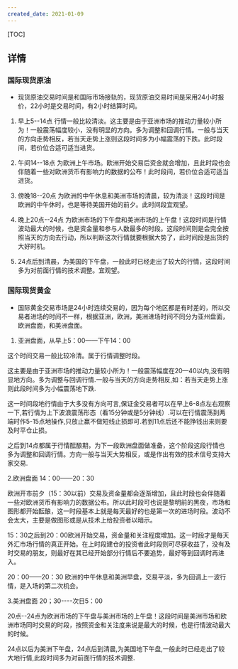 ```yaml
---
created_date: 2021-01-09
---
```


[TOC]

## 详情
### 国际现货原油
- 现货原油交易时间是和国际市场接轨的，现货原油交易时间是采用24小时报价，22小时是交易时间，有2小时结算时间。 

1. 早上5--14点 行情一般比较清淡。这主要是由于亚洲市场的推动力量较小所为！一般震荡幅度较小，没有明显的方向。多为调整和回调行情。一般与当天的方向走势相反，若当天走势上涨则这段时间多为小幅震荡的下跌。此时段间，若价位合适可适当进货。

2. 午间14--18点 为欧洲上午市场。欧洲开始交易后资金就会增加，且此时段也会伴随着一些对欧洲货币有影响力的数据的公布！此时段间，若价位合适可适当进货。

3. 傍晚18--20点 为欧洲的中午休息和美洲市场的清晨，较为清淡！这段时间是欧洲的中午休时，也是等待美国开始的前夕。此时间段宜观望。

4. 晚上20点--24点 为欧洲市场的下午盘和美洲市场的上午盘！这段时间是行情波动最大的时候，也是资金量和参与人数最多的时段。这段时间则是会完全按照当天的方向去行动，所以判断这次行情就要根据大势了，此时间段是出货的大好时机。

5. 24点后到清晨，为美国的下午盘，一般此时已经走出了较大的行情，这段时间多为对前面行情的技术调整。宜观望。

### 国际现货黄金
- 国际黄金交易市场是24小时连续交易的，因为每个地区都是有时差的，所以交易者进场的时间不一样，根据亚洲，欧洲，美洲进场时间不同分为亚州盘面，欧洲盘面，和美洲盘面。

1. 亚洲盘面，从早上5：00——下午14：00

这个时间交易一般比较冷清。属于行情调整时段。

这主要是由于亚洲市场的推动力量较小所为！一般震荡幅度在20—40以内,没有明显地方向。多为调整与回调行情.一般与当天的方向走势相反,如：若当天走势上涨则此段时间多为小幅震荡地下跌.

这一时间段地行情由于大多没有方向可言,保证金交易者可以在早上6-8点左右观察一下,若行情为上下波浪震荡形态（看15分钟或是5分钟线）.可以在行情震荡到两端时作5-15点地操作,只放止赢不做短线止损即可.若到11点后还不能挣钱出来则要及时平仓止损。

之后到14点都属于行情酝酿期，为下一段欧洲盘面做准备，这个阶段这段行情也多为调整和回调行情。方向一般与当天大势相反，或是作出有效的技术信号支持大家交易.

2.欧洲盘面  14：00——20：30

欧洲开市前夕（15：30以前）交易及资金量都会逐渐增加，且此时段也会伴随着一些对欧洲货币有影响力的数据公布。所以此时段可也说是黎明前的黑夜，市场和图形都开始酝酿，这一时段基本上就是每天最好的也是第一次的进场时段。波动不会太大，主要是做图形或是从技术上给投资者以暗示。

15：30之后到20：00欧洲开始交易，资金量和关注程度增加。这一时段才是每天外汇市场行情的真正开始。在上时段建仓的投资者此时段则可尽获收益了，没有及时交易的朋友，则最好在其已经开始部分行情后不要追势，最好等到回调时再进入。

20：00——20：30 欧洲的中午休息和美洲早盘，交易平淡，多为回调上一波行情，是入场的第二次机会。

3.美洲盘面  20；30----次日5：00

20点--24点为欧洲市场的下午盘与美洲市场的上午盘！这段时间是美洲市场和欧洲市场同时交易的时段，按照资金和关注度来说是最大的时候，也是行情波动最大的时候。

24点以后为美洲下午盘，24点后到清晨,为美国地下午盘,一般此时已经走出了较大地行情,此段时间多为对前面行情的技术调整.